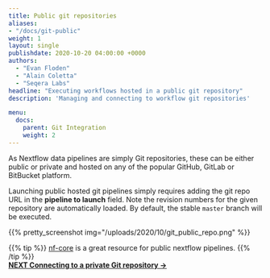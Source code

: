 ```yaml
---
title: Public git repositories
aliases:
- "/docs/git-public"
weight: 1
layout: single
publishdate: 2020-10-20 04:00:00 +0000
authors:
  - "Evan Floden"
  - "Alain Coletta"
  - "Seqera Labs"
headline: "Executing workflows hosted in a public git repository"
description: 'Managing and connecting to workflow git repositories'

menu:
  docs:
    parent: Git Integration
    weight: 2
---
```

As Nextflow data pipelines are simply Git repositories, these can be either public or private and hosted on any of the popular GitHub, GitLab or BitBucket platform.

Launching public hosted git pipelines simply requires adding the git repo URL in the **pipeline to launch** field. Note the revision numbers for the given repository are automatically loaded. By default, the stable `master` branch will be executed.

{{% pretty_screenshot img="/uploads/2020/10/git_public_repo.png" %}}

{{% tip %}}
[nf-core](https://nf-co.re/pipelines) is a great resource for public nextflow pipelines.
{{% /tip %}}
<br>
**[NEXT Connecting to a private Git repository →](/docs/git/git-private/)**
